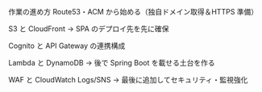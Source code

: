 作業の進め方
Route53・ACM から始める（独自ドメイン取得＆HTTPS 準備）

S3 と CloudFront → SPA のデプロイ先を先に確保

Cognito と API Gateway の連携構成

Lambda と DynamoDB → 後で Spring Boot を載せる土台を作る

WAF と CloudWatch Logs/SNS → 最後に追加してセキュリティ・監視強化
